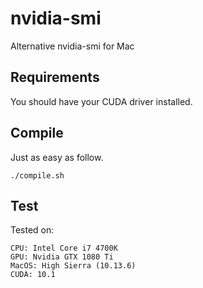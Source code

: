 # nvidia-smi
Alternative nvidia-smi for Mac

## Requirements

You should have your CUDA driver installed.


## Compile

Just as easy as follow.

```
./compile.sh
```

## Test

Tested on:

```
CPU: Intel Core i7 4700K
GPU: Nvidia GTX 1080 Ti
MacOS: High Sierra (10.13.6)
CUDA: 10.1
```
